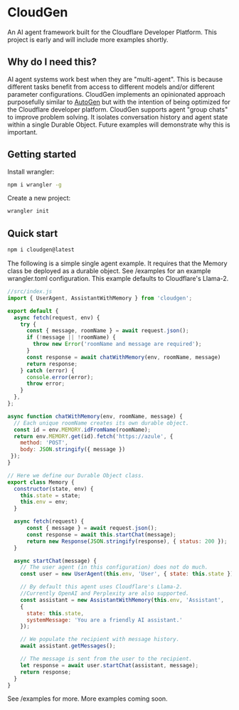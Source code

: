 # CloudGen
An AI agent framework built for the Cloudflare Developer Platform. This project is early and will include more examples shortly.

## Why do I need this?

AI agent systems work best when they are "multi-agent". This is because different tasks benefit from access to different models and/or different parameter configurations.
CloudGen implements an opinionated approach purposefully similar to [AutoGen](https://microsoft.github.io/autogen/) but with the intention of being optimized for the Cloudflare developer platform.
CloudGen supports agent "group chats" to improve problem solving. It isolates conversation history and agent state within a single Durable Object. Future examples will demonstrate why this is important.

## Getting started

Install wrangler:

```bash
npm i wrangler -g
```

Create a new project:
```bash
wrangler init
```

## Quick start

```bash
npm i cloudgen@latest
```

The following is a simple single agent example. It requires that the Memory class be deployed as a durable object.
See /examples for an example wrangler.toml configuration. This example defaults to Cloudflare's Llama-2.

```javascript
//src/index.js
import { UserAgent, AssistantWithMemory } from 'cloudgen';

export default {
  async fetch(request, env) {
    try {
      const { message, roomName } = await request.json();
      if (!message || !roomName) {
        throw new Error('roomName and message are required');
      }
      const response = await chatWithMemory(env, roomName, message)
      return response;
    } catch (error) {
      console.error(error);
      throw error;
    }
  },
};

async function chatWithMemory(env, roomName, message) {
  // Each unique roomName creates its own durable object.
  const id = env.MEMORY.idFromName(roomName);
  return env.MEMORY.get(id).fetch('https://azule', { 
    method: 'POST', 
    body: JSON.stringify({ message }) 
 });
}

// Here we define our Durable Object class.
export class Memory {
  constructor(state, env) {
    this.state = state;
    this.env = env;
  }

  async fetch(request) {
      const { message } = await request.json();
      const response = await this.startChat(message);
      return new Response(JSON.stringify(response), { status: 200 });
  }

  async startChat(message) {
    // The user agent (in this configuration) does not do much.
    const user = new UserAgent(this.env, 'User', { state: this.state });

    // By default this agent uses Cloudflare's Llama-2. 
    //Currently OpenAI and Perplexity are also supported.
    const assistant = new AssistantWithMemory(this.env, 'Assistant', 
    { 
      state: this.state,
      systemMessage: 'You are a friendly AI assistant.'
    });

    // We populate the recipient with message history.
    await assistant.getMessages();

    // The message is sent from the user to the recipient.
    let response = await user.startChat(assistant, message);
    return response;
  }
}
```

See /examples for more. More examples coming soon.
